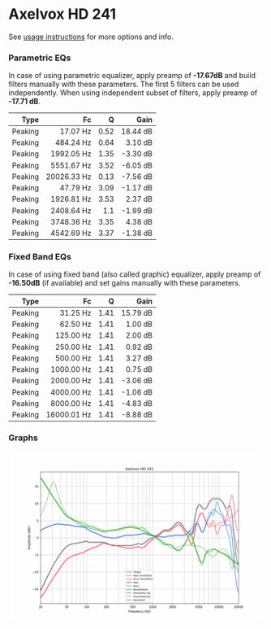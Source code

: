 # Axelvox HD 241
See [usage instructions](https://github.com/jaakkopasanen/AutoEq#usage) for more options and info.

### Parametric EQs
In case of using parametric equalizer, apply preamp of **-17.67dB** and build filters manually
with these parameters. The first 5 filters can be used independently.
When using independent subset of filters, apply preamp of **-17.71 dB**.

| Type    | Fc          |    Q | Gain     |
|--------:|------------:|-----:|---------:|
| Peaking | 17.07 Hz    | 0.52 | 18.44 dB |
| Peaking | 484.24 Hz   | 0.64 | 3.10 dB  |
| Peaking | 1992.05 Hz  | 1.35 | -3.30 dB |
| Peaking | 5551.67 Hz  | 3.52 | -6.05 dB |
| Peaking | 20026.33 Hz | 0.13 | -7.56 dB |
| Peaking | 47.79 Hz    | 3.09 | -1.17 dB |
| Peaking | 1926.81 Hz  | 3.53 | 2.37 dB  |
| Peaking | 2408.64 Hz  | 1.1  | -1.99 dB |
| Peaking | 3748.36 Hz  | 3.35 | 4.38 dB  |
| Peaking | 4542.69 Hz  | 3.37 | -1.38 dB |

### Fixed Band EQs
In case of using fixed band (also called graphic) equalizer, apply preamp of **-16.50dB**
(if available) and set gains manually with these parameters.

| Type    | Fc          |    Q | Gain     |
|--------:|------------:|-----:|---------:|
| Peaking | 31.25 Hz    | 1.41 | 15.79 dB |
| Peaking | 62.50 Hz    | 1.41 | 1.00 dB  |
| Peaking | 125.00 Hz   | 1.41 | 2.00 dB  |
| Peaking | 250.00 Hz   | 1.41 | 0.92 dB  |
| Peaking | 500.00 Hz   | 1.41 | 3.27 dB  |
| Peaking | 1000.00 Hz  | 1.41 | 0.75 dB  |
| Peaking | 2000.00 Hz  | 1.41 | -3.06 dB |
| Peaking | 4000.00 Hz  | 1.41 | -1.06 dB |
| Peaking | 8000.00 Hz  | 1.41 | -4.83 dB |
| Peaking | 16000.01 Hz | 1.41 | -8.88 dB |

### Graphs
![](./Axelvox%20HD%20241.png)
